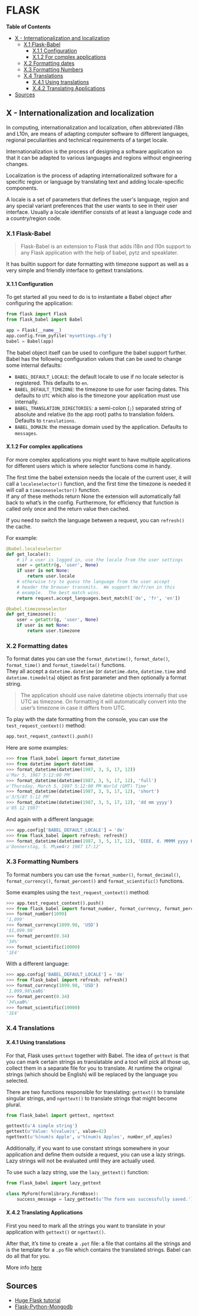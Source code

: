
[//]: # (TITLE Flask)
[//]: # (ENDPOINT /flask)

# FLASK

<!-- markdown-toc start - Don't edit this section. Run M-x markdown-toc-refresh-toc -->
**Table of Contents**

- [X - Internationalization and localization](#x---internationalization-and-localization)
    - [X.1 Flask-Babel](#x1-flask-babel)
        - [X.1.1 Configuration](#x11-configuration)
        - [X.1.2 For complex applications](#x12-for-complex-applications)
    - [X.2 Formatting dates](#x2-formatting-dates)
    - [X.3 Formatting Numbers](#x3-formatting-numbers)
    - [X.4 Translations](#x4-translations)
        - [X.4.1 Using translations](#x41-using-translations)
        - [X.4.2 Translating Applications](#x42-translating-applications)
- [Sources](#sources)

<!-- markdown-toc end -->


## X - Internationalization and localization

In computing, internationalization and localization, often abbreviated i18n and L10n, are means of adapting computer software to different languages, regional peculiarities and technical requirements of a target locale.

Internationalization is the process of designing a software application so that it can be adapted to various languages and regions without engineering changes.

Localization is the process of adapting internationalized software for a specific region or language by translating text and adding locale-specific components.

A locale is a set of parameters that defines the user's language, region and any special variant preferences that the user wants to see in their user interface. Usually a locale identifier consists of at least a language code and a country/region code.


### X.1 Flask-Babel

> Flask-Babel is an extension to Flask that adds i18n and l10n support to any Flask application with the help of babel, pytz and speaklater.
 
It has builtin support for date formatting with timezone support as well as a very simple and friendly interface to gettext translations.


#### X.1.1 Configuration

To get started all you need to do is to instantiate a Babel object after configuring the application:
```python
from flask import Flask
from flask_babel import Babel

app = Flask(__name__)
app.config.from_pyfile('mysettings.cfg')
babel = Babel(app)
```


The babel object itself can be used to configure the babel support further. Babel has the following configuration values that can be used to change some internal defaults:
- `BABEL_DEFAULT_LOCALE`:  the default locale to use if no locale selector is registered. This defaults to `en`.
- `BABEL_DEFAULT_TIMEZONE`:  the timezone to use for user facing dates. This defaults to `UTC` which also is the timezone your application must use internally.
- `BABEL_TRANSLATION_DIRECTORIES`: a semi-colon (`;`) separated string of absolute and relative (to the app root) paths to translation folders. Defaults to `translations`.
- `BABEL_DOMAIN`: the message domain used by the application. Defaults to `messages`.


#### X.1.2 For complex applications

For more complex applications you might want to have multiple applications for different users which is where selector functions come in handy.

The first time the babel extension needs the locale of the current user, it will call a `localeselector()` function, and the first time the timezone is needed it will call a `timezoneselector()` function.
<br/>
If any of these methods return None the extension will automatically fall back to what’s in the config. Furthermore, for efficiency that function is called only once and the return value then cached.

If you need to switch the language between a request, you can `refresh()` the cache.

For example:
```python
@babel.localeselector
def get_locale():
    # if a user is logged in, use the locale from the user settings
    user = getattr(g, 'user', None)
    if user is not None:
        return user.locale
    # otherwise try to guess the language from the user accept
    # header the browser transmits.  We support de/fr/en in this
    # example.  The best match wins.
    return request.accept_languages.best_match(['de', 'fr', 'en'])

@babel.timezoneselector
def get_timezone():
    user = getattr(g, 'user', None)
    if user is not None:
        return user.timezone
```


### X.2 Formatting dates

To format dates you can use the `format_datetime()`, `format_date()`, `format_time()` and `format_timedelta()` functions.
<br/>
They all accept a `datetime.datetime` (or `datetime.date`, `datetime.time` and `datetime.timedelta`) object as first parameter and then optionally a format string. 

> The application should use naive datetime objects internally that use UTC as timezone. On formatting it will automatically convert into the user’s timezone in case it differs from UTC.


To play with the date formatting from the console, you can use the `test_request_context()` method:
```python
app.test_request_context().push()
```
Here are some examples:
```python
>>> from flask_babel import format_datetime
>>> from datetime import datetime
>>> format_datetime(datetime(1987, 3, 5, 17, 12))
u'Mar 5, 1987 5:12:00 PM'
>>> format_datetime(datetime(1987, 3, 5, 17, 12), 'full')
u'Thursday, March 5, 1987 5:12:00 PM World (GMT) Time'
>>> format_datetime(datetime(1987, 3, 5, 17, 12), 'short')
u'3/5/87 5:12 PM'
>>> format_datetime(datetime(1987, 3, 5, 17, 12), 'dd mm yyyy')
u'05 12 1987'
```

And again with a different language:
```python
>>> app.config['BABEL_DEFAULT_LOCALE'] = 'de'
>>> from flask_babel import refresh; refresh()
>>> format_datetime(datetime(1987, 3, 5, 17, 12), 'EEEE, d. MMMM yyyy H:mm')
u'Donnerstag, 5. M\xe4rz 1987 17:12'
```


### X.3 Formatting Numbers

To format numbers you can use the `format_number()`, `format_decimal()`, `format_currency()`, `format_percent()` and `format_scientific()` functions.

Some examples using the `test_request_context()` method:
```python
>>> app.test_request_context().push()
>>> from flask_babel import format_number, format_currency, format_percent, format_scientific
>>> format_number(1099)
'1,099'
>>> format_currency(1099.98, 'USD')
'$1,099.98'
>>> format_percent(0.34)
'34%'
>>> format_scientific(10000)
'1E4'
```

With a different language:
```python
>>> app.config['BABEL_DEFAULT_LOCALE'] = 'de'
>>> from flask_babel import refresh; refresh()
>>> format_currency(1099.98, 'USD')
'1.099,98\xa0$'
>>> format_percent(0.34)
'34\xa0%'
>>> format_scientific(10000)
'1E4'
```


### X.4 Translations

#### X.4.1 Using translations

For that, Flask uses `gettext` together with Babel. The idea of `gettext` is that you can mark certain strings as translatable and a tool will pick all those up, collect them in a separate file for you to translate. At runtime the original strings (which should be English) will be replaced by the language you selected.

There are two functions responsible for translating: `gettext()` to translate singular strings, and `ngettext()` to translate strings that might become plural.

```python
from flask_babel import gettext, ngettext

gettext(u'A simple string')
gettext(u'Value: %(value)s', value=42)
ngettext(u'%(num)s Apple', u'%(num)s Apples', number_of_apples)
```

Additionally, if you want to use constant strings somewhere in your application and define them outside a request, you can use a lazy strings. Lazy strings will not be evaluated until they are actually used.

To use such a lazy string, use the `lazy_gettext()` function:
```python
from flask_babel import lazy_gettext

class MyForm(formlibrary.FormBase):
    success_message = lazy_gettext(u'The form was successfully saved.')
```


#### X.4.2 Translating Applications

First you need to mark all the strings you want to translate in your application with `gettext()` or `ngettext()`.

After that, it’s time to create a `.pot` file: a file that contains all the strings and is the template for a `.po` file which contains the translated strings. Babel can do all that for you.

More info [here](https://python-babel.github.io/flask-babel/#translating-applications)


## Sources

- [Huge Flask tutorial](https://blog.miguelgrinberg.com/post/the-flask-mega-tutorial-part-i-hello-world)
- [Flask-Python-Mongodb](https://www.mongodb.com/developer/languages/python/flask-python-mongodb/)
